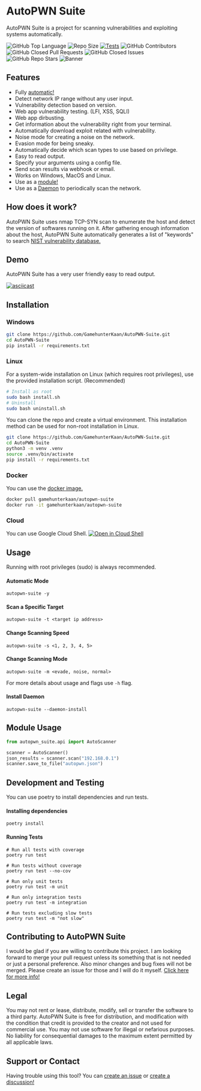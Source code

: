 # AutoPWN Suite

AutoPWN Suite is a project for scanning vulnerabilities and exploiting systems automatically.

![GitHub Top Language](https://img.shields.io/github/languages/top/GamehunterKaan/AutoPWN-Suite)
![Repo Size](https://img.shields.io/github/repo-size/GamehunterKaan/AutoPWN-Suite)
[![Tests](https://github.com/GamehunterKaan/AutoPWN-Suite/actions/workflows/tests.yml/badge.svg)](https://github.com/GamehunterKaan/AutoPWN-Suite/actions/workflows/tests.yml)
![GitHub Contributors](https://img.shields.io/github/contributors/GamehunterKaan/AutoPWN-Suite)
![GitHub Closed Pull Requests](https://img.shields.io/github/issues-pr-closed/GamehunterKaan/AutoPWN-Suite)
![GitHub Closed Issues](https://img.shields.io/github/issues-closed-raw/GamehunterKaan/AutoPWN-Suite)
![GitHub Repo Stars](https://img.shields.io/github/stars/GamehunterKaan/AutoPWN-Suite?style=social)
![Banner](https://raw.githubusercontent.com/GamehunterKaan/AutoPWN-Suite/main/images/banner.png)


## Features
- Fully [automatic!](#usage)
- Detect network IP range without any user input. 
- Vulnerability detection based on version.
- Web app vulnerability testing. (LFI, XSS, SQLI)
- Web app dirbusting.
- Get information about the vulnerability right from your terminal.
- Automatically download exploit related with vulnerability.
- Noise mode for creating a noise on the network.
- Evasion mode for being sneaky.
- Automatically decide which scan types to use based on privilege.
- Easy to read output.
- Specify your arguments using a config file.
- Send scan results via webhook or email.
- Works on Windows, MacOS and Linux.
- Use as a [module!](#module-usage)
- Use as a [Daemon](#install-daemon) to periodically scan the network.


## How does it work?

AutoPWN Suite uses nmap TCP-SYN scan to enumerate the host and detect the version of softwares running on it. After gathering enough information about the host, AutoPWN Suite automatically generates a list of "keywords" to search [NIST vulnerability database.](https://www.nist.gov/)


## Demo

AutoPWN Suite has a very user friendly easy to read output.

[![asciicast](https://asciinema.org/a/509345.svg)](https://asciinema.org/a/509345)


## Installation

### Windows
```bash
git clone https://github.com/GamehunterKaan/AutoPWN-Suite.git
cd AutoPWN-Suite
pip install -r requirements.txt
```

### Linux
For a system-wide installation on Linux (which requires root privileges), use the provided installation script. (Recommended)
```bash
# Install as root
sudo bash install.sh
# Uninstall
sudo bash uninstall.sh
```

You can clone the repo and create a virtual environment. This installation method can be used for non-root installation in Linux.
```bash
git clone https://github.com/GamehunterKaan/AutoPWN-Suite.git
cd AutoPWN-Suite
python3 -m venv .venv
source .venv/bin/activate
pip install -r requirements.txt
```


### Docker
You can use the [docker image.](https://github.com/GamehunterKaan/AutoPWN-Suite/pull/42)
```bash
docker pull gamehunterkaan/autopwn-suite
docker run -it gamehunterkaan/autopwn-suite
```

### Cloud
You can use Google Cloud Shell.
[![Open in Cloud Shell](https://gstatic.com/cloudssh/images/open-btn.svg)](https://shell.cloud.google.com/cloudshell/editor?cloudshell_git_repo=https://github.com/GamehunterKaan/AutoPWN-Suite.git)


## Usage

Running with root privileges (sudo) is always recommended.

#### Automatic Mode

```console
autopwn-suite -y
```

#### Scan a Specific Target

```console
autopwn-suite -t <target ip address>
```

#### Change Scanning Speed

```console
autopwn-suite -s <1, 2, 3, 4, 5>
```

#### Change Scanning Mode

```console
autopwn-suite -m <evade, noise, normal>
```

For more details about usage and flags use `-h` flag.

#### Install Daemon
```console
autopwn-suite --daemon-install
```

## Module Usage

```python
from autopwn_suite.api import AutoScanner

scanner = AutoScanner()
json_results = scanner.scan("192.168.0.1")
scanner.save_to_file("autopwn.json")
```



## Development and Testing

You can use poetry to install dependencies and run tests.

#### Installing dependencies
```console
poetry install
```

#### Running Tests
```console
# Run all tests with coverage
poetry run test

# Run tests without coverage
poetry run test --no-cov

# Run only unit tests
poetry run test -m unit

# Run only integration tests
poetry run test -m integration

# Run tests excluding slow tests
poetry run test -m "not slow"
```

## Contributing to AutoPWN Suite

I would be glad if you are willing to contribute this project. I am looking forward to merge your pull request unless its something that is not needed or just a personal preference. Also minor changes and bug fixes will not be merged. Please create an issue for those and I will do it myself. [Click here for more info!](https://github.com/GamehunterKaan/AutoPWN-Suite/blob/main/.github/CONTRIBUTING.md)


## Legal

You may not rent or lease, distribute, modify, sell or transfer the software to a third party. AutoPWN Suite is free for distribution, and modification with the condition that credit is provided to the creator and not used for commercial use. You may not use software for illegal or nefarious purposes. No liability for consequential damages to the maximum extent permitted by all applicable laws.


## Support or Contact

Having trouble using this tool? You can [create an issue](https://github.com/GamehunterKaan/AutoPWN-Suite/issues/new/choose) or [create a discussion!](https://github.com/GamehunterKaan/AutoPWN-Suite/discussions)